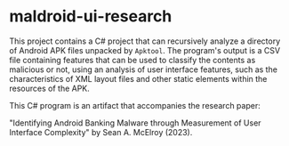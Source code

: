# maldroid-ui-research

This project contains a C# project that can recursively analyze a directory of
Android APK files unpacked by ```Apktool```.  The program's output is a CSV
file containing features that can be used to classify the contents as malicious
or not, using an analysis of user interface features, such as the 
characteristics of XML layout files and other static elements within the
resources of the APK.

This C# program is an artifact that accompanies the research paper:

&quot;Identifying Android Banking Malware through Measurement of User Interface
Complexity&quot; by Sean A. McElroy (2023).